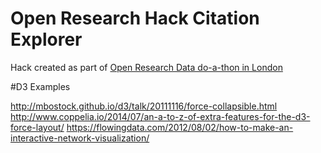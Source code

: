 # Open Research Hack Citation Explorer

Hack created as part of [Open Research Data do-a-thon in London](https://www.eventbrite.com/e/open-research-data-do-a-thon-in-london-virtual-tickets-31417371203)

#D3 Examples

http://mbostock.github.io/d3/talk/20111116/force-collapsible.html
http://www.coppelia.io/2014/07/an-a-to-z-of-extra-features-for-the-d3-force-layout/
https://flowingdata.com/2012/08/02/how-to-make-an-interactive-network-visualization/
